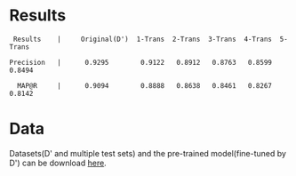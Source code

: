 # Results
```
 Results    |     Original(D')  1-Trans  2-Trans  3-Trans  4-Trans  5-Trans

Precision   |      0.9295        0.9122   0.8912   0.8763   0.8599  0.8494

  MAP@R     |      0.9094        0.8888   0.8638   0.8461   0.8267  0.8142
```
# Data

Datasets(D' and multiple test sets) and the pre-trained model(fine-tuned by D') can be download [here](https://zenodo.org/record/5679348#.YY4s9GBBxsY).
